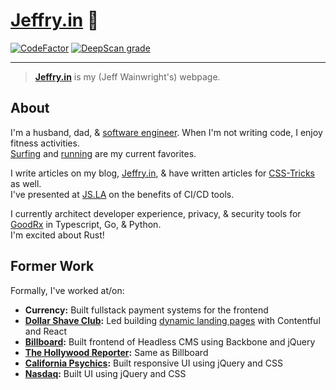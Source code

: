 # [Jeffry\.in](https://jeffry.in) 🥤

[![CodeFactor](https://www.codefactor.io/repository/github/yowainwright/yowainwright.github.io/badge)](https://www.codefactor.io/repository/github/yowainwright/yowainwright.github.io)
[![DeepScan grade](https://deepscan.io/api/teams/8416/projects/10577/branches/148587/badge/grade.svg)](https://deepscan.io/dashboard#view=project&tid=8416&pid=10577&bid=148587)

---

> **[Jeffry\.in](https://jeffry.in)** is my (Jeff Wainwright's) webpage.

## About

I'm a husband, dad, & [software engineer](https://jeffry.in). When I'm not writing code, I enjoy fitness activities.<br>[Surfing](https://www.instagram.com/p/BrlE4oSnF05/) and [running](https://www.strava.com/athletes/722335) are my current favorites.

I write articles on my blog, [Jeffry.in](https://jeffry.in), & have written articles for [CSS-Tricks](https://css-tricks.com/?s=yowainwright) as well.<br>
I've presented at [JS.LA](https://www.youtube.com/watch?v=8YQ8BGSOsyE) on the benefits of CI/CD tools.

I currently architect developer experience, privacy, & security tools for [GoodRx](https://www.goodrx.com/) in Typescript, Go, & Python.<br>
I'm excited about Rust!

## Former Work

Formally, I've worked at/on:

- **Currency:** Built fullstack payment systems for the frontend
- **[Dollar Shave Club](https://www.dollarshaveclub.com/):** Led building [dynamic landing pages](https://www.dollarshaveclub.com/join/shave-set) with Contentful and React
- **[Billboard](https://www.billboard.com/):** Built frontend of Headless CMS using Backbone and jQuery
- **[The Hollywood Reporter](https://www.hollywoodreporter.com/):** Same as Billboard
- **[California Psychics](https://www.californiapsychics.com/):** Built responsive UI using jQuery and CSS
- **[Nasdaq](https://www.nasdaq.com/):** Built UI using jQuery and CSS

